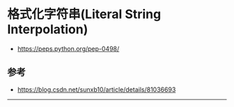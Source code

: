 # 格式化字符串(Literal String Interpolation)


* <https://peps.python.org/pep-0498/>
















## 参考

* <https://blog.csdn.net/sunxb10/article/details/81036693>







---
